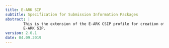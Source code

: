 ```yaml
---
title: E-ARK SIP
subtitle: Specification for Submission Information Packages
abstract: |
        This is the extension of the E-ARK CSIP profile for creation of an
        E-ARK SIP.
version: 2.0.1
date: 04.09.2019
---
```

